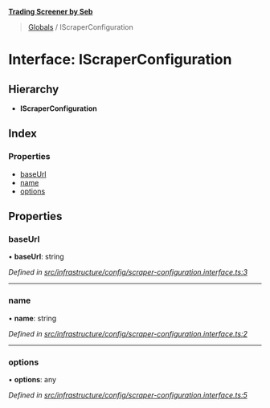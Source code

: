 **[Trading Screener by Seb](../README.md)**

> [Globals](../globals.md) / IScraperConfiguration

# Interface: IScraperConfiguration

## Hierarchy

* **IScraperConfiguration**

## Index

### Properties

* [baseUrl](iscraperconfiguration.md#baseurl)
* [name](iscraperconfiguration.md#name)
* [options](iscraperconfiguration.md#options)

## Properties

### baseUrl

•  **baseUrl**: string

*Defined in [src/infrastructure/config/scraper-configuration.interface.ts:3](https://github.com/wiewiur667/TradingScreener/blob/196ff12/src/infrastructure/config/scraper-configuration.interface.ts#L3)*

___

### name

•  **name**: string

*Defined in [src/infrastructure/config/scraper-configuration.interface.ts:2](https://github.com/wiewiur667/TradingScreener/blob/196ff12/src/infrastructure/config/scraper-configuration.interface.ts#L2)*

___

### options

•  **options**: any

*Defined in [src/infrastructure/config/scraper-configuration.interface.ts:5](https://github.com/wiewiur667/TradingScreener/blob/196ff12/src/infrastructure/config/scraper-configuration.interface.ts#L5)*
